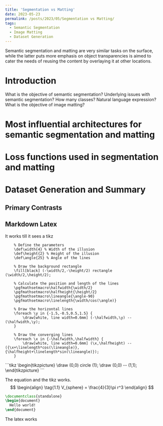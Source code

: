```yaml
---
title: 'Segmentation vs Matting'
date: 2023-05-23
permalink: /posts/2023/05/Segmentation vs Matting/
tags:
  - Semantic Segmentation
  - Image Matting
  - Dataset Generation
---
```


Semantic segmentation and matting are very similar tasks on the surface, while the latter puts more emphasis on object transparencies is aimed to cater the needs of reusing the content by overlaying it at other locations.

Introduction
======
What is the objective of semantic segmentation?
Underlying issues with semantic segmentation? How many classes? Natural language expression?
What is the objective of image matting?

Most influential architectures for semantic segmentation and matting
======

Loss functions used in segmentation and matting
======

Dataset Generation and Summary
======

Primary Contrasts
------

Markdown Latex
------

It works till it sees a tikz



```tikzpicture
    % Define the parameters
    \def\width{4} % Width of the illusion
    \def\height{2} % Height of the illusion
    \def\angle{25} % Angle of the lines
    
    % Draw the background rectangle
    \fill[black] (-\width/2,-\height/2) rectangle (\width/2,\height/2);
    
    % Calculate the position and length of the lines
    \pgfmathsetmacro\halfwidth{\width/2}
    \pgfmathsetmacro\halfheight{\height/2}
    \pgfmathsetmacro\lineangle{\angle-90}
    \pgfmathsetmacro\linelength{\width/cos(\angle)}
    
    % Draw the horizontal lines
    \foreach \y in {-1.5,-0.5,0.5,1.5} {
        \draw[white, line width=0.6mm] (-\halfwidth,\y) -- (\halfwidth,\y);
    }
    
    % Draw the converging lines
    \foreach \x in {-\halfwidth,\halfwidth} {
        \draw[white, line width=0.6mm] (\x,\halfheight) -- ({\x+\linelength*cos(\lineangle)},{\halfheight+\linelength*sin(\lineangle)});
    }
```

<div class="diagram">
  ```tikz
  \begin{tikzpicture}
    \draw (0,0) circle (1);
    \draw (0,0) -- (1,1);
  \end{tikzpicture}
  ```  
</div>

The equation and the tikz works.
$$
\begin{align}
  \tag{1.1}
  V_{sphere} = \frac{4}{3}\pi r^3
\end{align}
$$

```latex {cmd=true}
\documentclass{standalone}
\begin{document}
  Hello world!
\end{document}
```

The latex works

